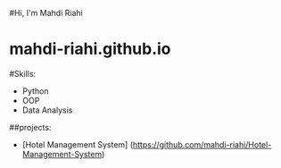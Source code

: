 #Hi, I'm Mahdi Riahi
# mahdi-riahi.github.io

#Skills:
- Python
- OOP
- Data Analysis

##projects:
- [Hotel Management System] (https://github.com/mahdi-riahi/Hotel-Management-System)
